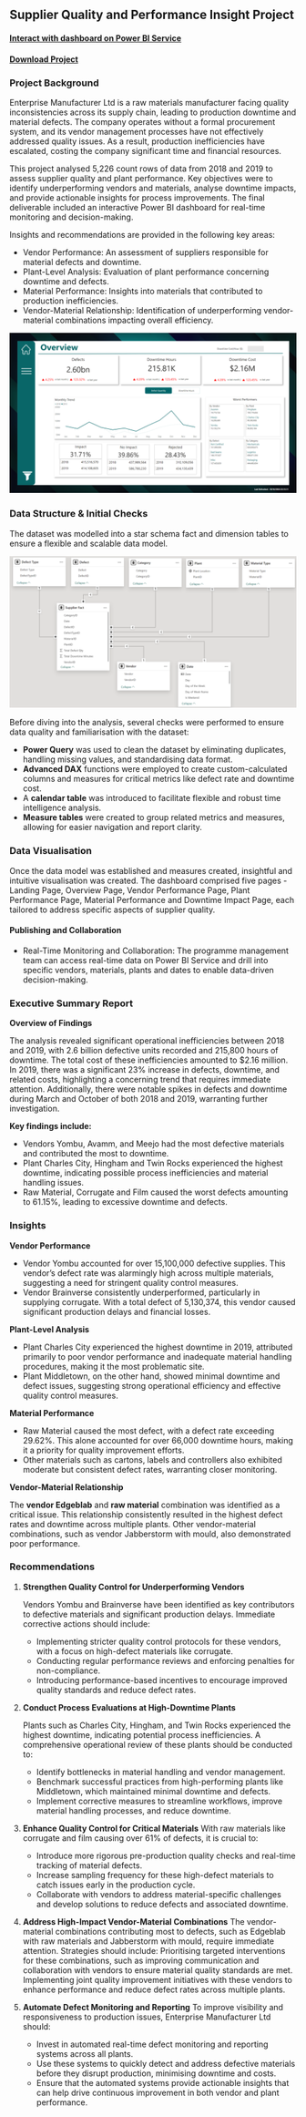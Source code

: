## Supplier Quality and Performance Insight Project 

#### [Interact with dashboard on Power BI Service](https://bit.ly/SupplierQualityandPerformanceDashboard)

#### [Download Project](/projects/supplier_quality/Power%20BI%20Supplier%20Insight%20Project.pbix)

### Project Background
Enterprise Manufacturer Ltd is a raw materials manufacturer facing quality inconsistencies across its supply chain, leading to production downtime and material defects. The company operates without a formal procurement system, and its vendor management processes have not effectively addressed quality issues. As a result, production inefficiencies have escalated, costing the company significant time and financial resources.

This project analysed 5,226 count rows of data from 2018 and 2019 to assess supplier quality and plant performance. Key objectives were to identify underperforming vendors and materials, analyse downtime impacts, and provide actionable insights for process improvements. The final deliverable included an interactive Power BI dashboard for real-time monitoring and decision-making.

Insights and recommendations are provided in the following key areas:
    
- Vendor Performance: An assessment of suppliers responsible for material defects and downtime.
- Plant-Level Analysis: Evaluation of plant performance concerning downtime and defects.
- Material Performance: Insights into materials that contributed to production inefficiencies.
- Vendor-Material Relationship: Identification of underperforming vendor-material combinations impacting overall efficiency.

![Insights Dashboard](/projects/supplier_quality/Insights_Dashboard.png)

### Data Structure & Initial Checks

The dataset was modelled into a star schema fact and dimension tables to ensure a flexible and scalable data model. 

![Supplier Quality Data Modelling](/projects/supplier_quality/Data_Modelling.png)


Before diving into the analysis, several checks were performed to ensure data quality and familiarisation with the dataset:

- **Power Query** was used to clean the dataset by eliminating duplicates, handling missing values, and standardising data format.
- **Advanced DAX** functions were employed to create custom-calculated columns and measures for critical metrics like defect rate and downtime cost.
- A **calendar table** was introduced to facilitate flexible and robust time intelligence analysis.
- **Measure tables** were created to group related metrics and measures, allowing for easier navigation and report clarity.

### Data Visualisation

Once the data model was established and measures created, insightful and intuitive visualisation was created. The dashboard comprised five pages - Landing Page, Overview Page, Vendor Performance Page, Plant Performance Page, Material Performance and Downtime Impact Page, each tailored to address specific aspects of supplier quality.

#### Publishing and Collaboration

- Real-Time Monitoring and Collaboration: The programme management team can access real-time data on Power BI Service and drill into specific vendors, materials, plants and dates to enable data-driven decision-making.

### Executive Summary Report

**Overview of Findings**

The analysis revealed significant operational inefficiencies between 2018 and 2019, with 2.6 billion defective units recorded and 215,800 hours of downtime. The total cost of these inefficiencies amounted to $2.16 million. In 2019, there was a significant 23% increase in defects, downtime, and related costs, highlighting a concerning trend that requires immediate attention. Additionally, there were notable spikes in defects and downtime during March and October of both 2018 and 2019, warranting further investigation.

**Key findings include:**

- Vendors Yombu, Avamm, and Meejo had the most defective materials and contributed the most to downtime.
- Plant Charles City, Hingham and Twin Rocks experienced the highest downtime, indicating possible process inefficiencies and material handling issues.
- Raw Material, Corrugate and Film caused the worst defects amounting to 61.15%, leading to excessive downtime and defects.


### Insights

**Vendor Performance**

- Vendor Yombu accounted for over 15,100,000 defective supplies. This vendor’s defect rate was alarmingly high across multiple materials, suggesting a need for stringent quality control measures.
- Vendor Brainverse consistently underperformed, particularly in supplying corrugate. With a total defect of 5,130,374, this vendor caused significant production delays and financial losses.

**Plant-Level Analysis**

- Plant Charles City experienced the highest downtime in 2019, attributed primarily to poor vendor performance and inadequate material handling procedures, making it the most problematic site.
- Plant Middletown, on the other hand, showed minimal downtime and defect issues, suggesting strong operational efficiency and effective quality control measures.

**Material Performance**

- Raw Material caused the most defect, with a defect rate exceeding 29.62%. This alone accounted for over 66,000 downtime hours, making it a priority for quality improvement efforts.
- Other materials such as cartons, labels and controllers also exhibited moderate but consistent defect rates, warranting closer monitoring.

**Vendor-Material Relationship**

The **vendor Edgeblab** and **raw material** combination was identified as a critical issue. This relationship consistently resulted in the highest defect rates and downtime across multiple plants. Other vendor-material combinations, such as vendor Jabberstorm with mould, also demonstrated poor performance.

### Recommendations

1. **Strengthen Quality Control for Underperforming Vendors**

    Vendors Yombu and Brainverse have been identified as key contributors to defective materials and significant production delays. Immediate corrective actions should include:
    - Implementing stricter quality control protocols for these vendors, with a focus on high-defect materials like corrugate.
    - Conducting regular performance reviews and enforcing penalties for non-compliance.
    - Introducing performance-based incentives to encourage improved quality standards and reduce defect rates.
2. **Conduct Process Evaluations at High-Downtime Plants**

    Plants such as Charles City, Hingham, and Twin Rocks experienced the highest downtime, indicating potential process inefficiencies. A comprehensive operational review of these plants should be conducted to:
    - Identify bottlenecks in material handling and vendor management.
    - Benchmark successful practices from high-performing plants like Middletown, which maintained minimal downtime and defects.
    - Implement corrective measures to streamline workflows, improve material handling processes, and reduce downtime.

3. **Enhance Quality Control for Critical Materials**
    With raw materials like corrugate and film causing over 61% of defects, it is crucial to:
    - Introduce more rigorous pre-production quality checks and real-time tracking of material defects.
    - Increase sampling frequency for these high-defect materials to catch issues early in the production cycle.
    - Collaborate with vendors to address material-specific challenges and develop solutions to reduce defects and associated downtime.

4. **Address High-Impact Vendor-Material Combinations**
The vendor-material combinations contributing most to defects, such as Edgeblab with raw materials and Jabberstorm with mould, require immediate attention. Strategies should include:
Prioritising targeted interventions for these combinations, such as improving communication and collaboration with vendors to ensure material quality standards are met.
Implementing joint quality improvement initiatives with these vendors to enhance performance and reduce defect rates across multiple plants.

5. **Automate Defect Monitoring and Reporting**
    To improve visibility and responsiveness to production issues, Enterprise Manufacturer Ltd should:
    - Invest in automated real-time defect monitoring and reporting systems across all plants.
    - Use these systems to quickly detect and address defective materials before they disrupt production, minimising downtime and costs.
    - Ensure that the automated systems provide actionable insights that can help drive continuous improvement in both vendor and plant performance.
